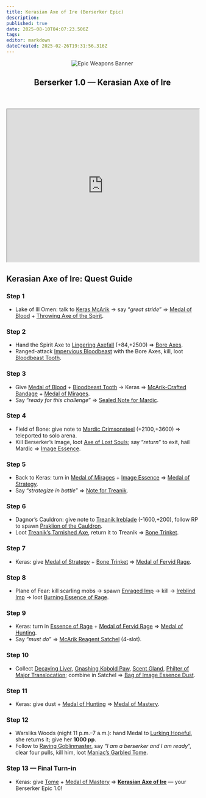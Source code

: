 ```yaml
---
title: Kerasian Axe of Ire (Berserker Epic)
description: 
published: true
date: 2025-08-10T04:07:23.506Z
tags: 
editor: markdown
dateCreated: 2025-02-26T19:31:56.316Z
---
```


<article class="class-wrapper">
<header class="hero-card"><img src="/epicweapons.webp" alt="Epic Weapons Banner" class="hero-banner"><div class="title-card"><h1 class="hero-title"><span>Berserker 1.0 — Kerasian Axe of Ire</span></h1></div></header>
<iframe src="https://eqdb.net/item/detail/2068299" width="100%" height="400"></iframe>
<h2>Kerasian Axe of Ire: Quest Guide</h2>
<div class="quest-card"><h3>Step 1</h3><ul><li>Lake of Ill Omen: talk to <a href="https://eqdb.net/npc/detail/85154">Keras McArik</a> → say “<em>great stride</em>” ⇒ <a href="https://eqdb.net/item/detail/60190">Medal of Blood</a> + <a href="https://eqdb.net/item/detail/60189">Throwing Axe of the Spirit</a>.</li></ul></div>
<div class="quest-card"><h3>Step 2</h3><ul><li>Hand the Spirit Axe to <a href="https://eqdb.net/npc/detail/85091">Lingering Axefall</a> (+84,+2500) ⇒ <a href="https://eqdb.net/item/detail/60191">Bore Axes</a>.</li><li>Ranged-attack <a href="https://eqdb.net/npc/detail/85225">Impervious Bloodbeast</a> with the Bore Axes, kill, loot <a href="https://eqdb.net/item/detail/60192">Bloodbeast Tooth</a>.</li></ul></div>
<div class="quest-card"><h3>Step 3</h3><ul><li>Give <a href="https://eqdb.net/item/detail/60190">Medal of Blood</a> + <a href="https://eqdb.net/item/detail/60192">Bloodbeast Tooth</a> → Keras ⇒ <a href="https://eqdb.net/item/detail/60193">McArik-Crafted Bandage</a> + <a href="https://eqdb.net/item/detail/60194">Medal of Mirages</a>.</li><li>Say “<em>ready for this challenge</em>” ⇒ <a href="https://eqdb.net/item/detail/60195">Sealed Note for Mardic</a>.</li></ul></div>
<div class="quest-card"><h3>Step 4</h3><ul><li>Field of Bone: give note to <a href="https://eqdb.net/npc/detail/78100">Mardic Crimsonsteel</a> (+2100,+3600) ⇒ teleported to solo arena.</li><li>Kill Berserker’s Image, loot <a href="https://eqdb.net/item/detail/5658">Axe of Lost Souls</a>; say “<em>return</em>” to exit, hail Mardic ⇒ <a href="https://eqdb.net/item/detail/60196">Image Essence</a>.</li></ul></div>
<div class="quest-card"><h3>Step 5</h3><ul><li>Back to Keras: turn in <a href="https://eqdb.net/item/detail/60194">Medal of Mirages</a> + <a href="https://eqdb.net/item/detail/60196">Image Essence</a> ⇒ <a href="https://eqdb.net/item/detail/60198">Medal of Strategy</a>.</li><li>Say “<em>strategize in battle</em>” ⇒ <a href="https://eqdb.net/item/detail/60199">Note for Treanik</a>.</li></ul></div>
<div class="quest-card"><h3>Step 6</h3><ul><li>Dagnor’s Cauldron: give note to <a href="https://eqdb.net/npc/detail/70032">Treanik Ireblade</a> (-1600,+200), follow RP to spawn <a href="https://eqdb.net/npc/detail/70000">Praklion of the Cauldron</a>.</li><li>Loot <a href="https://eqdb.net/item/detail/60200">Treanik’s Tarnished Axe</a>, return it to Treanik ⇒ <a href="https://eqdb.net/item/detail/60201">Bone Trinket</a>.</li></ul></div>
<div class="quest-card"><h3>Step 7</h3><ul><li>Keras: give <a href="https://eqdb.net/item/detail/60198">Medal of Strategy</a> + <a href="https://eqdb.net/item/detail/60201">Bone Trinket</a> ⇒ <a href="https://eqdb.net/item/detail/60202">Medal of Fervid Rage</a>.</li></ul></div>
<div class="quest-card"><h3>Step 8</h3><ul><li>Plane of Fear: kill scarling mobs → spawn <a href="https://eqdb.net/npc/detail/72108">Enraged Imp</a> → kill → <a href="https://eqdb.net/npc/detail/72069">Ireblind Imp</a> → loot <a href="https://eqdb.net/item/detail/60203">Burning Essence of Rage</a>.</li></ul></div>
<div class="quest-card"><h3>Step 9</h3><ul><li>Keras: turn in <a href="https://eqdb.net/item/detail/60203">Essence of Rage</a> + <a href="https://eqdb.net/item/detail/60202">Medal of Fervid Rage</a> ⇒ <a href="https://eqdb.net/item/detail/60204">Medal of Hunting</a>.</li><li>Say “<em>must do</em>” ⇒ <a href="https://eqdb.net/item/detail/60205">McArik Reagent Satchel</a> (4-slot).</li></ul></div>
<div class="quest-card"><h3>Step 10</h3><ul><li>Collect <a href="https://eqdb.net/item/detail/60206">Decaying Liver</a>, <a href="https://eqdb.net/item/detail/60207">Gnashing Kobold Paw</a>, <a href="https://eqdb.net/item/detail/60208">Scent Gland</a>, <a href="https://eqdb.net/item/detail/96467">Philter of Major Translocation</a>; combine in Satchel ⇒ <a href="https://eqdb.net/item/detail/60209">Bag of Image Essence Dust</a>.</li></ul></div>
<div class="quest-card"><h3>Step 11</h3><ul><li>Keras: give dust + <a href="https://eqdb.net/item/detail/60204">Medal of Hunting</a> ⇒ <a href="https://eqdb.net/item/detail/60210">Medal of Mastery</a>.</li></ul></div>
<div class="quest-card"><h3>Step 12</h3><ul><li>Warsliks Woods (night 11 p.m.–7 a.m.): hand Medal to <a href="https://eqdb.net/npc/detail/79115">Lurking Hopeful</a>, she returns it; give her <strong>1000 pp</strong>.</li><li>Follow to <a href="https://eqdb.net/npc/detail/79127">Raving Goblinmaster</a>, say “<em>I am a berserker and I am ready</em>”, clear four pulls, kill him, loot <a href="https://eqdb.net/item/detail/60211">Maniac’s Garbled Tome</a>.</li></ul></div>
<div class="quest-card"><h3>Step 13 — Final Turn-in</h3><ul><li>Keras: give <a href="https://eqdb.net/item/detail/60211">Tome</a> + <a href="https://eqdb.net/item/detail/60210">Medal of Mastery</a> ⇒ <strong><a href="https://eqdb.net/item/detail/2068299">Kerasian Axe of Ire</a></strong> — your Berserker Epic 1.0!</li></ul></div>
</article>
